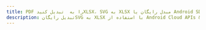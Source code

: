 ---title: PDF را به  تبدیل کنیدXLSX، SVG به XLSX مبدل رایگان یا Android SDKdescription: تبدیل رایگانSVG به XLSX با استفاده از Android Cloud APIs & SDK همچنین اسناد PDF را در Cloud ایجاد، ویرایش و رندر کنید.---